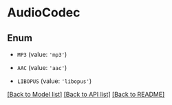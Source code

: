 # AudioCodec


## Enum

* `MP3` (value: `'mp3'`)

* `AAC` (value: `'aac'`)

* `LIBOPUS` (value: `'libopus'`)

[[Back to Model list]](../README.md#documentation-for-models) [[Back to API list]](../README.md#documentation-for-api-endpoints) [[Back to README]](../README.md)


